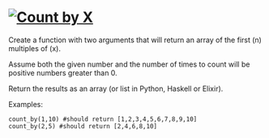 # [![Count by X](https://www.codewars.com/kata/5513795bd3fafb56c200049e/solutions/python)](https://www.codewars.com/kata/5513795bd3fafb56c200049e/solutions/python)


Create a function with two arguments that will return an array of the first (n) multiples of (x).

Assume both the given number and the number of times to count will be positive numbers greater than 0.

Return the results as an array (or list in Python, Haskell or Elixir).

Examples:

```
count_by(1,10) #should return [1,2,3,4,5,6,7,8,9,10]
count_by(2,5) #should return [2,4,6,8,10]
```